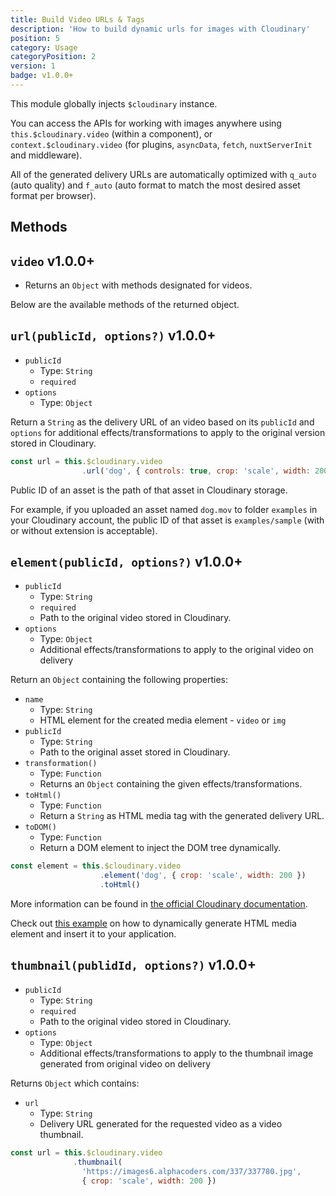 ```yaml
---
title: Build Video URLs & Tags
description: 'How to build dynamic urls for images with Cloudinary'
position: 5
category: Usage
categoryPosition: 2
version: 1
badge: v1.0.0+
---
```


This module globally injects `$cloudinary` instance.

You can access the APIs for working with images anywhere using `this.$cloudinary.video` (within a component), or `context.$cloudinary.video` (for plugins, `asyncData`, `fetch`, `nuxtServerInit` and middleware).

<alert type="info">

All of the generated delivery URLs are automatically optimized with `q_auto` (auto quality) and `f_auto` (auto format to match the most desired asset format per browser).

</alert>

## Methods

## `video` <badge>v1.0.0+</badge>

* Returns an `Object` with methods designated for videos.

Below are the available methods of the returned object.

## `url(publicId, options?)` <badge>v1.0.0+</badge>

* `publicId`
  * Type: `String`
  * `required`
* `options`
  * Type: `Object`

Return a `String` as the delivery URL of an video based on its `publicId` and `options` for additional effects/transformations to apply to the original version stored in Cloudinary.

```js
const url = this.$cloudinary.video
                .url('dog', { controls: true, crop: 'scale', width: 200, format: 'mp4' })
```

<alert type="info">

Public ID of an asset is the path of that asset in Cloudinary storage.

For example, if you uploaded an asset named `dog.mov` to folder `examples` in your Cloudinary account, the public ID of that asset is `examples/sample` (with or without extension is acceptable).

</alert>

## `element(publicId, options?)` <badge>v1.0.0+</badge>

* `publicId`
  * Type: `String`
  * `required`
  * Path to the original video stored in Cloudinary.
* `options`
  * Type: `Object`
  * Additional effects/transformations to apply to the original video on delivery

Return an `Object` containing the following properties:

* `name`
  * Type: `String`
  * HTML element for the created media element - `video` or `img`
* `publicId`
  * Type: `String`
  * Path to the original asset stored in Cloudinary.
* `transformation()`
  * Type: `Function`
  * Returns an `Object` containing the given effects/transformations.
* `toHtml()`
  * Type: `Function`
  * Return a `String` as HTML media tag with the generated delivery URL.
* `toDOM()`
  * Type: `Function`
  * Return a DOM element to inject the DOM tree dynamically.

```js
const element = this.$cloudinary.video
                    .element('dog', { crop: 'scale', width: 200 })
                    .toHtml()
```

More information can be found in [the official Cloudinary documentation](https://cloudinary.com/documentation/javascript_video_manipulation).

<alert type="info">

Check out [this example](/examples#generate-html-element) on how to dynamically generate HTML media element and insert it to your application.

</alert>

## `thumbnail(publidId, options?)` <badge>v1.0.0+</badge>

* `publicId`
  * Type: `String`
  * `required`
  * Path to the original video stored in Cloudinary.
* `options`
  * Type: `Object`
  * Additional effects/transformations to apply to the thumbnail image generated from original video on delivery

Returns `Object` which contains:

* `url`
  * Type: `String`
  * Delivery URL generated for the requested video as a video thumbnail.

```js
const url = this.$cloudinary.video
              .thumbnail(
                'https://images6.alphacoders.com/337/337780.jpg',
                { crop: 'scale', width: 200 })
```
